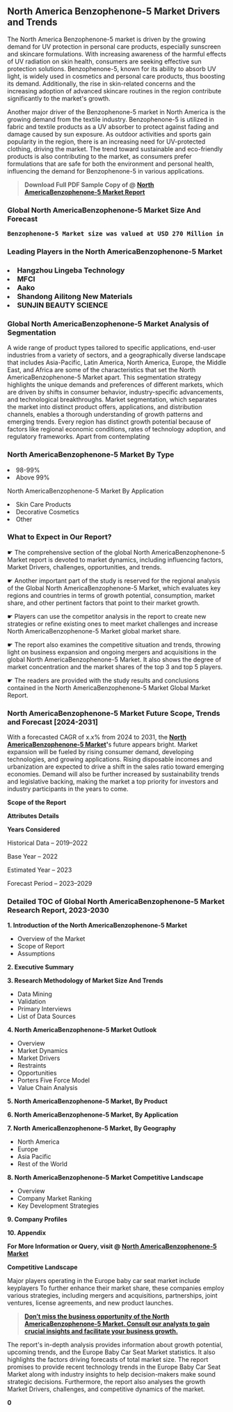 <p> <h2>North America Benzophenone-5 Market Drivers and Trends</h2><p>The North America Benzophenone-5 market is driven by the growing demand for UV protection in personal care products, especially sunscreen and skincare formulations. With increasing awareness of the harmful effects of UV radiation on skin health, consumers are seeking effective sun protection solutions. Benzophenone-5, known for its ability to absorb UV light, is widely used in cosmetics and personal care products, thus boosting its demand. Additionally, the rise in skin-related concerns and the increasing adoption of advanced skincare routines in the region contribute significantly to the market's growth.</p><p>Another major driver of the Benzophenone-5 market in North America is the growing demand from the textile industry. Benzophenone-5 is utilized in fabric and textile products as a UV absorber to protect against fading and damage caused by sun exposure. As outdoor activities and sports gain popularity in the region, there is an increasing need for UV-protected clothing, driving the market. The trend toward sustainable and eco-friendly products is also contributing to the market, as consumers prefer formulations that are safe for both the environment and personal health, influencing the demand for Benzophenone-5 in various applications.</p></p><blockquote id="" class=""><strong>Download Full PDF Sample Copy of @&nbsp;<a href="https://www.verifiedmarketreports.com/download-sample/?rid=782662&utm_source=GitHub-Jan&utm_medium=281" target="_blank">North AmericaBenzophenone-5 Market Report</a>&nbsp;&nbsp;</strong></blockquote><h3 id="" class=""><strong>Global&nbsp;North AmericaBenzophenone-5 Market Size And Forecast</strong></h3><pre class="reader-text-block__code-block"><strong>Benzophenone-5 Market size was valued at USD 270 Million in 2022 and is projected to reach USD 400 Million by 2030, growing at a CAGR of 6.5% from 2024 to 2030.</strong></pre><h3 id="" class="">Leading Players in the&nbsp;North AmericaBenzophenone-5 Market</h3><h3 class=""></Li><Li>Hangzhou Lingeba Technology</Li><Li> MFCI</Li><Li> Aako</Li><Li> Shandong Ailitong New Materials</Li><Li> SUNJIN BEAUTY SCIENCE</h3><h3 id="" class="">Global&nbsp;North AmericaBenzophenone-5 Market Analysis of Segmentation</h3><p id="" class="">A wide range of product types tailored to specific applications, end-user industries from a variety of sectors, and a geographically diverse landscape that includes Asia-Pacific, Latin America, North America, Europe, the Middle East, and Africa are some of the characteristics that set the North AmericaBenzophenone-5 Market apart. This segmentation strategy highlights the unique demands and preferences of different markets, which are driven by shifts in consumer behavior, industry-specific advancements, and technological breakthroughs. Market segmentation, which separates the market into distinct product offers, applications, and distribution channels, enables a thorough understanding of growth patterns and emerging trends. Every region has distinct growth potential because of factors like regional economic conditions, rates of technology adoption, and regulatory frameworks. Apart from contemplating</p><h3 id="" class="">North AmericaBenzophenone-5 Market&nbsp;By Type</h3><p></Li><Li>98-99%</Li><Li> Above 99%</p><div class="" data-test-id=""><p>North AmericaBenzophenone-5 Market&nbsp;By Application</p></div><p class=""></Li><Li>Skin Care Products</Li><Li> Decorative Cosmetics</Li><Li> Other</p><div class="" data-test-id=""><h3><span class="">What to Expect in Our Report?</span></h3></div><div class="" data-test-id=""><p><span class="">☛ The comprehensive section of the global North AmericaBenzophenone-5 Market report is devoted to market dynamics, including influencing factors, Market Drivers, challenges, opportunities, and trends.</span></p></div><div class="" data-test-id=""><p><span class="">☛ Another important part of the study is reserved for the regional analysis of the Global North AmericaBenzophenone-5 Market, which evaluates key regions and countries in terms of growth potential, consumption, market share, and other pertinent factors that point to their market growth.</span></p></div><div class="" data-test-id=""><p><span class="">☛ Players can use the competitor analysis in the report to create new strategies or refine existing ones to meet market challenges and increase North AmericaBenzophenone-5 Market global market share.</span></p></div><div class="" data-test-id=""><p><span class="">☛ The report also examines the competitive situation and trends, throwing light on business expansion and ongoing mergers and acquisitions in the global North AmericaBenzophenone-5 Market. It also shows the degree of market concentration and the market shares of the top 3 and top 5 players.</span></p></div><div class="" data-test-id=""><p><span class="">☛ The readers are provided with the study results and conclusions contained in the North AmericaBenzophenone-5 Market Global Market Report.</span></p></div><div class="" data-test-id=""><h3><span class="">North AmericaBenzophenone-5 Market Future Scope, Trends and Forecast [2024-2031]</span></h3></div><div class="" data-test-id=""><p><span class="">With a forecasted CAGR of x.x% from 2024 to 2031, the <strong><a href="https://www.verifiedmarketreports.com/download-sample/?rid=782662&utm_source=GitHub-Jan&utm_medium=281" target="_blank">North AmericaBenzophenone-5 Market</a>'</strong>s future appears bright. Market expansion will be fueled by rising consumer demand, developing technologies, and growing applications. Rising disposable incomes and urbanization are expected to drive a shift in the sales ratio toward emerging economies. Demand will also be further increased by sustainability trends and legislative backing, making the market a top priority for investors and industry participants in the years to come.</span></p><p id="ember66" class="ember-view reader-text-block__paragraph"><strong>Scope of the Report</strong></p><p id="ember67" class="ember-view reader-text-block__paragraph"><strong>Attributes Details</strong></p><p id="ember68" class="ember-view reader-text-block__paragraph"><strong>Years Considered</strong></p><p id="ember69" class="ember-view reader-text-block__paragraph">Historical Data &ndash; 2019&ndash;2022</p><p id="ember70" class="ember-view reader-text-block__paragraph">Base Year &ndash; 2022</p><p id="ember71" class="ember-view reader-text-block__paragraph">Estimated Year &ndash; 2023</p><p id="ember72" class="ember-view reader-text-block__paragraph">Forecast Period &ndash; 2023&ndash;2029</p></div><h3 id="" class="">Detailed TOC of Global North AmericaBenzophenone-5 Market Research Report, 2023-2030</h3><p id="" class=""><strong>1. Introduction of the North AmericaBenzophenone-5 Market</strong></p><ul><li>Overview of the Market</li><li>Scope of Report</li><li>Assumptions</li></ul><p id="" class=""><strong>2. Executive Summary</strong></p><p id="" class=""><strong>3. Research Methodology of Market Size And Trends</strong></p><ul><li>Data Mining</li><li>Validation</li><li>Primary Interviews</li><li>List of Data Sources</li></ul><p id="" class=""><strong>4. North AmericaBenzophenone-5 Market Outlook</strong></p><ul><li>Overview</li><li>Market Dynamics</li><li>Market Drivers</li><li>Restraints</li><li>Opportunities</li><li>Porters Five Force Model</li><li>Value Chain Analysis</li></ul><p id="" class=""><strong>5. North AmericaBenzophenone-5 Market, By Product</strong></p><p id="" class=""><strong>6. North AmericaBenzophenone-5 Market, By Application</strong></p><p id="" class=""><strong>7. North AmericaBenzophenone-5 Market, By Geography</strong></p><ul><li>North America</li><li>Europe</li><li>Asia Pacific</li><li>Rest of the World</li></ul><p id="" class=""><strong>8. North AmericaBenzophenone-5 Market Competitive Landscape</strong></p><ul><li>Overview</li><li>Company Market Ranking</li><li>Key Development Strategies</li></ul><p id="" class=""><strong>9. Company Profiles</strong></p><p id="" class=""><strong>10. Appendix</strong></p><p><strong>For More Information or Query, visit&nbsp;@ <a href="https://www.verifiedmarketreports.com/product/benzophenone-5-market/" target="_blank">North AmericaBenzophenone-5 Market</a></strong></p><p id="ember61" class="ember-view reader-text-block__paragraph"><strong>Competitive Landscape</strong></p><p id="ember62" class="ember-view reader-text-block__paragraph">Major players operating in the Europe baby car seat market include keyplayers To further enhance their market share, these companies employ various strategies, including mergers and acquisitions, partnerships, joint ventures, license agreements, and new product launches.</p><blockquote id="ember63" class="ember-view reader-text-block__blockquote"><strong><a href="https://www.verifiedmarketreports.com/download-sample/?rid=782662&utm_source=GitHub-Jan&utm_medium=281" target="_blank">Don&rsquo;t miss the business opportunity of the North AmericaBenzophenone-5 Market. Consult our analysts to gain crucial insights and facilitate your business growth.</a></strong></blockquote><p id="ember64" class="ember-view reader-text-block__paragraph">The report's in-depth analysis provides information about growth potential, upcoming trends, and the Europe Baby Car Seat Market statistics. It also highlights the factors driving forecasts of total market size. The report promises to provide recent technology trends in the Europe Baby Car Seat Market along with industry insights to help decision-makers make sound strategic decisions. Furthermore, the report also analyses the growth Market Drivers, challenges, and competitive dynamics of the market.</p><p class="ember-view reader-text-block__paragraph"><strong>0</strong></p>
